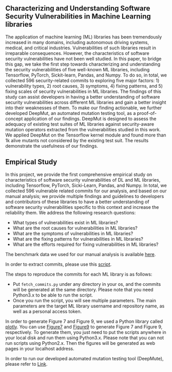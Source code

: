 ## Characterizing and Understanding Software Security Vulnerabilities in Machine Learning libraries

The application of machine learning (ML) libraries has been tremendously increased in many domains, including autonomous driving systems, medical, and critical industries. Vulnerabilities of such libraries result in irreparable consequences. However, the characteristics of software security vulnerabilities have not been well studied. In this paper, to bridge this gap, we take the first step towards characterizing and understanding the security vulnerabilities of five well-known ML libraries, including Tensorflow, PyTorch, Sickit-learn, Pandas, and Numpy. To do so, in total, we collected 596 security-related commits to exploring five major factors: 1) vulnerability types, 2) root causes, 3) symptoms, 4) fixing patterns, and 5) fixing scales of security vulnerabilities in ML libraries. The findings of this study can assist developers in having a better understanding of software security vulnerabilities across different ML libraries and gain a better insight into their weaknesses of them. To make our finding actionable, we further developed DeepMut, an automated mutation testing tool, as a proof-of-concept application of our findings. DeepMut is designed to assess the adequacy of existing test suites of ML libraries against security-aware mutation operators extracted from the vulnerabilities studied in this work. We applied DeepMut on the Tensorflow kernel module and found more than 1k alive mutants not considered by the existing test suit. The results demonstrate the usefulness of our findings.

## Empirical Study
In this project, we provide the first comprehensive empirical study on characteristics of software security vulnerabilities of DL and ML libraries, including Tensorflow, PyTorch, Sicki-Learn, Pandas, and Numpy. In total, we collected 596 vulnerable related commits for our analysis, and based on our manual analysis; we provide multiple findings and guidelines to developers and contributors of these libraries to have a better understanding of software security vulnerabilities specific to this context and increase the reliability them. We address the following research questions:

* What types of vulnerabilities exist in ML libraries?
* What are the root causes for vulnerabilities in ML libraries?
* What are the symptoms of vulnerabilities in ML libraries?
* What are the fixing patterns for vulnerabilities in ML libraries?
* What are the efforts required for fixing vulnerabilities in ML libraries?


The benchmark data we used for our manual analysis is available [here](https://github.com/cse19922021/Deep-Learning-Security-Vulnerabilities/blob/main/benchmark.csv).

In order to extract commits, please use this [script](https://github.com/cse19922021/Deep-Learning-Security-Vulnerabilities/blob/main/fetch_commits.py).

The steps to reproduce the commits for each ML library is as follows:
* Put `fetch_commits.py` under any directory in your os, and the commits will be generated at the same directory. Please note that you need Python3.x to be able to run the script. 
* Once you run the script, you will see multiple parameters. The main parameters are the target ML library username and repository name, as well as a personal access token.

In order to generate Figure 7 and Figure 9, we used a Python library called [plotly](https://plotly.com/). You can use [Figure7](https://github.com/cse19922021/Deep-Learning-Security-Vulnerabilities/blob/main/figure7.py) and [Figure9](https://github.com/cse19922021/Deep-Learning-Security-Vulnerabilities/blob/main/figure9.py) to generate Figure 7 and Figure 9, respectively. To generate them, you just need to put the scripts anywhere in your local disk and run them using Python3.x. Please note that you can not run scripts using Python2.x. Then the figures will be generated as web pages in your localhost address. 

In order to run our developed automated mutation testing tool (DeepMute), please refer to [Link](https://github.com/cse19922021/DeepMute/tree/main).

<!-- To generate distributions according to each research question in the paper, we use [this](https://github.com/cse19922021/Deep-Learning-Security-Vulnerabilities/blob/main/generate_figs.R) written in R. You can simply run the script and all related figures will be generated automatically in PDF format. Prerequisite of running R scripts is to install [R](https://www.r-project.org/) base according to your platform. Also, it is highly recommended to use [R studio](https://www.rstudio.com/) to generate the figures. Please make sure:
 -->
<!-- * You place benchmark [data](https://github.com/cse19922021/Deep-Learning-Security-Vulnerabilities/blob/main/benchmark.csv) under same directory where the [script](https://github.com/cse19922021/Deep-Learning-Security-Vulnerabilities/blob/main/generate_figs.R) is resided.
* When using R studio, make sure you change the work space directory to the directory where the benchmark data and the script are resided. You may want to set the working directory under /sessions/Set Working Directory/Choose Directory In R studio.  -->
